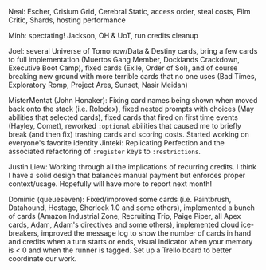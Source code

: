 Neal: Escher, Crisium Grid, Cerebral Static, access order, steal costs, Film Critic, Shards, hosting performance

Minh: spectating! Jackson, OH & UoT, run credits cleanup

Joel: several Universe of Tomorrow/Data & Destiny cards, bring a few cards to full implementation (Muertos Gang Member, Docklands Crackdown, Executive Boot Camp), fixed cards (Exile, Order of Sol), and of course breaking new ground with more terrible cards that no one uses (Bad Times, Exploratory Romp, Project Ares, Sunset, Nasir Meidan)

MisterMentat (John Honaker): Fixing card names being shown when moved back onto the stack (i.e. Rolodex), fixed nested prompts with choices (May abilities that selected cards), fixed cards that fired on first time events (Hayley, Comet), reworked `:optional` abilities that caused me to briefly break (and then fix) trashing cards and scoring costs. Started working on everyone's favorite identity Jinteki: Replicating Perfection and the associated refactoring of `:register` keys to `:restrictions`.

Justin Liew: Working through all the implications of recurring credits. I think I have a solid design that balances manual payment but enforces proper context/usage. Hopefully will have more to report next month!

Dominic (queueseven): Fixed/improved some cards (i.e. Paintbrush, Datahound, Hostage, Sherlock 1.0 and some others), implemented a bunch of cards (Amazon Industrial Zone, Recruiting Trip, Paige Piper, all Apex cards, Adam, Adam's directives and some others), implemented cloud ice-breakers, improved the message log to show the number of cards in hand and credits when a turn starts or ends, visual indicator when your memory is < 0 and when the runner is tagged. Set up a Trello board to better coordinate our work.